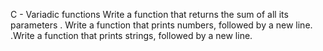 C - Variadic functions
Write a function that returns the sum of all its parameters
. Write a function that prints numbers, followed by a new line.
.Write a function that prints strings, followed by a new line.
